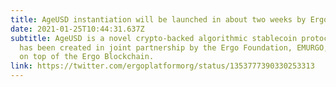 ```yaml
---
title: AgeUSD instantiation will be launched in about two weeks by Ergo community!
date: 2021-01-25T10:44:31.637Z
subtitle: AgeUSD is a novel crypto-backed algorithmic stablecoin protocol that
  has been created in joint partnership by the Ergo Foundation, EMURGO, and IOG
  on top of the Ergo Blockchain.
link: https://twitter.com/ergoplatformorg/status/1353777390330253313
---
```

